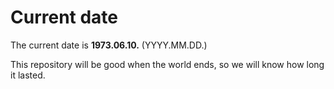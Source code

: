 # Current date

The current date is **1973.06.10.** (YYYY.MM.DD.)

This repository will be good when the world ends, so we will know how long it lasted.